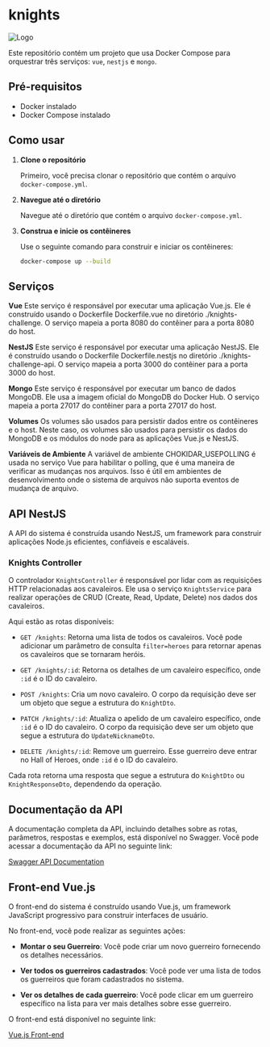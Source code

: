 # knights
![Logo](http://ec2-54-225-42-82.compute-1.amazonaws.com:8080/img/logo.png)



Este repositório contém um projeto que usa Docker Compose para orquestrar três serviços: `vue`, `nestjs` e `mongo`.

## Pré-requisitos

- Docker instalado
- Docker Compose instalado

## Como usar

1. **Clone o repositório**

    Primeiro, você precisa clonar o repositório que contém o arquivo `docker-compose.yml`.

2. **Navegue até o diretório**

    Navegue até o diretório que contém o arquivo `docker-compose.yml`.

3. **Construa e inicie os contêineres**

    Use o seguinte comando para construir e iniciar os contêineres:

    ```bash
    docker-compose up --build

## Serviços

**Vue**
    Este serviço é responsável por executar uma aplicação Vue.js. Ele é construído usando o Dockerfile Dockerfile.vue no diretório ./knights-challenge. O serviço mapeia a porta 8080 do contêiner para a porta 8080 do host.

**NestJS**
    Este serviço é responsável por executar uma aplicação NestJS. Ele é construído usando o Dockerfile Dockerfile.nestjs no diretório ./knights-challenge-api. O serviço mapeia a porta 3000 do contêiner para a porta 3000 do host.

**Mongo**
    Este serviço é responsável por executar um banco de dados MongoDB. Ele usa a imagem oficial do MongoDB do Docker Hub. O serviço mapeia a porta 27017 do contêiner para a porta 27017 do host.

**Volumes**
    Os volumes são usados para persistir dados entre os contêineres e o host. Neste caso, os volumes são usados para persistir os dados do MongoDB e os módulos do node para as aplicações Vue.js e NestJS.

**Variáveis de Ambiente**
    A variável de ambiente CHOKIDAR_USEPOLLING é usada no serviço Vue para habilitar o polling, que é uma maneira de verificar as mudanças nos arquivos. Isso é útil em ambientes de desenvolvimento onde o sistema de arquivos não suporta eventos de mudança de arquivo.


## API NestJS

A API do sistema é construída usando NestJS, um framework para construir aplicações Node.js eficientes, confiáveis e escaláveis.

### Knights Controller

O controlador `KnightsController` é responsável por lidar com as requisições HTTP relacionadas aos cavaleiros. Ele usa o serviço `KnightsService` para realizar operações de CRUD (Create, Read, Update, Delete) nos dados dos cavaleiros.

Aqui estão as rotas disponíveis:

- `GET /knights`: Retorna uma lista de todos os cavaleiros. Você pode adicionar um parâmetro de consulta `filter=heroes` para retornar apenas os cavaleiros que se tornaram heróis.

- `GET /knights/:id`: Retorna os detalhes de um cavaleiro específico, onde `:id` é o ID do cavaleiro.

- `POST /knights`: Cria um novo cavaleiro. O corpo da requisição deve ser um objeto que segue a estrutura do `KnightDto`.

- `PATCH /knights/:id`: Atualiza o apelido de um cavaleiro específico, onde `:id` é o ID do cavaleiro. O corpo da requisição deve ser um objeto que segue a estrutura do `UpdateNicknameDto`.

- `DELETE /knights/:id`: Remove um guerreiro. Esse guerreiro deve entrar no Hall of Heroes, onde `:id` é o ID do cavaleiro.

Cada rota retorna uma resposta que segue a estrutura do `KnightDto` ou `KnightResponseDto`, dependendo da operação.

## Documentação da API

A documentação completa da API, incluindo detalhes sobre as rotas, parâmetros, respostas e exemplos, está disponível no Swagger. Você pode acessar a documentação da API no seguinte link:

[Swagger API Documentation](http://ec2-54-225-42-82.compute-1.amazonaws.com:3000/api)

## Front-end Vue.js

O front-end do sistema é construído usando Vue.js, um framework JavaScript progressivo para construir interfaces de usuário.

No front-end, você pode realizar as seguintes ações:

- **Montar o seu Guerreiro**: Você pode criar um novo guerreiro fornecendo os detalhes necessários.

- **Ver todos os guerreiros cadastrados**: Você pode ver uma lista de todos os guerreiros que foram cadastrados no sistema.

- **Ver os detalhes de cada guerreiro**: Você pode clicar em um guerreiro específico na lista para ver mais detalhes sobre esse guerreiro.

O front-end está disponível no seguinte link:

[Vue.js Front-end](http://ec2-54-225-42-82.compute-1.amazonaws.com:8080/)
